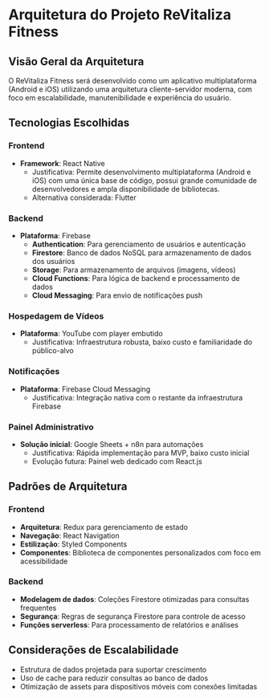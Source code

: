 # Arquitetura do Projeto ReVitaliza Fitness

## Visão Geral da Arquitetura
O ReVitaliza Fitness será desenvolvido como um aplicativo multiplataforma (Android e iOS) utilizando uma arquitetura cliente-servidor moderna, com foco em escalabilidade, manutenibilidade e experiência do usuário.

## Tecnologias Escolhidas

### Frontend
- **Framework**: React Native
  - Justificativa: Permite desenvolvimento multiplataforma (Android e iOS) com uma única base de código, possui grande comunidade de desenvolvedores e ampla disponibilidade de bibliotecas.
  - Alternativa considerada: Flutter

### Backend
- **Plataforma**: Firebase
  - **Authentication**: Para gerenciamento de usuários e autenticação
  - **Firestore**: Banco de dados NoSQL para armazenamento de dados dos usuários
  - **Storage**: Para armazenamento de arquivos (imagens, vídeos)
  - **Cloud Functions**: Para lógica de backend e processamento de dados
  - **Cloud Messaging**: Para envio de notificações push

### Hospedagem de Vídeos
- **Plataforma**: YouTube com player embutido
  - Justificativa: Infraestrutura robusta, baixo custo e familiaridade do público-alvo

### Notificações
- **Plataforma**: Firebase Cloud Messaging
  - Justificativa: Integração nativa com o restante da infraestrutura Firebase

### Painel Administrativo
- **Solução inicial**: Google Sheets + n8n para automações
  - Justificativa: Rápida implementação para MVP, baixo custo inicial
  - Evolução futura: Painel web dedicado com React.js

## Padrões de Arquitetura

### Frontend
- **Arquitetura**: Redux para gerenciamento de estado
- **Navegação**: React Navigation
- **Estilização**: Styled Components
- **Componentes**: Biblioteca de componentes personalizados com foco em acessibilidade

### Backend
- **Modelagem de dados**: Coleções Firestore otimizadas para consultas frequentes
- **Segurança**: Regras de segurança Firestore para controle de acesso
- **Funções serverless**: Para processamento de relatórios e análises

## Considerações de Escalabilidade
- Estrutura de dados projetada para suportar crescimento
- Uso de cache para reduzir consultas ao banco de dados
- Otimização de assets para dispositivos móveis com conexões limitadas
